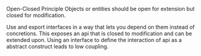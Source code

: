 Open-Closed Principle
Objects or entities should be open for extension but closed for modification.

Use and export interfaces in a way that lets you depend on them instead of concretions.
This exposes an api that is closed to modification and can be extended upon.
Using an interface to define the interaction of api as a abstract construct leads to low coupling.
